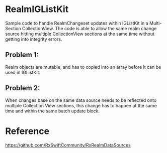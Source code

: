 #  RealmIGListKit
Sample code to handle RealmChangeset updates within IGListKit in a Multi-Section CollectionView. The code is able to allow the same realm change source hitting multiple CollectionView sections at the same time without getting into integrity errors.

## Problem 1: 
Realm objects are mutable, and has to copied into an array before it can be used in IGListKit.

## Problem 2: 
When changes base on the same data source needs to be reflected onto multiple Collection View sections, this change has to happen at the same time and within the same batch update block.

# Reference
https://github.com/RxSwiftCommunity/RxRealmDataSources 


